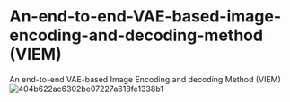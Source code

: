 # An-end-to-end-VAE-based-image-encoding-and-decoding-method (VIEM)
An end-to-end VAE-based Image Encoding and decoding Method (VIEM)
![404b622ac6302be07227a618fe1338b1](https://github.com/user-attachments/assets/f829628d-e187-4651-99c4-760a3efae885)



